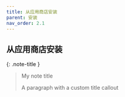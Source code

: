 ```yaml
---
title: 从应用商店安装
parent: 安装
nav_order: 2.1
---
```


## 从应用商店安装

{: .note-title }
> My note title
>
> A paragraph with a custom title callout
